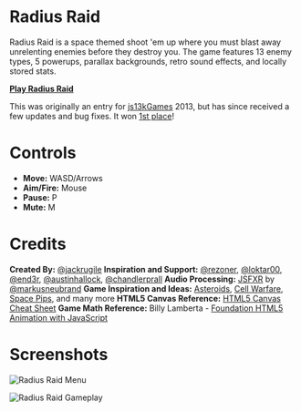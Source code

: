 # Radius Raid

Radius Raid is a space themed shoot 'em up where you must blast away unrelenting enemies before they destroy you. The game features 13 enemy types, 5 powerups, parallax backgrounds, retro sound effects, and locally stored stats.

[**Play Radius Raid**](https://jackrugile.com/radius-raid/)

This was originally an entry for [js13kGames](http://js13kgames.com) 2013, but has since received a few updates and bug fixes. It won [1st place](https://2013.js13kgames.com/#winners)!

# Controls

- **Move:** WASD/Arrows
- **Aim/Fire:** Mouse
- **Pause:** P
- **Mute:** M

# Credits

**Created By:** [@jackrugile](https://twitter.com/jackrugile)
**Inspiration and Support:** [@rezoner](https://twitter.com/rezoner), [@loktar00](https://twitter.com/loktar00), [@end3r](https://twitter.com/end3r), [@austinhallock](https://twitter.com/austinhallock), [@chandlerprall](https://twitter.com/chandlerprall)
**Audio Processing:** [JSFXR](https://github.com/mneubrand/jsfxr) by [@markusneubrand](https://twitter.com/markusneubrand)
**Game Inspiration and Ideas:** [Asteroids](http://www.atari.com/arcade/asteroids), [Cell Warfare](http://armorgames.com/play/3204/cell-warfare), [Space Pips](http://armorgames.com/play/3097/space-pips), and many more
**HTML5 Canvas Reference:** [HTML5 Canvas Cheat Sheet](https://simon.html5.org/dump/html5-canvas-cheat-sheet.html)
**Game Math Reference:** Billy Lamberta - [Foundation HTML5 Animation with JavaScript](http://lamberta.github.io/html5-animation/)

# Screenshots

![Radius Raid Menu](http://jackrugile.com/radius-raid/images/menu-screenshot.png "Radius Raid Menu")

![Radius Raid Gameplay](http://jackrugile.com/radius-raid/images/gameplay-screenshot.png "Radius Raid Gameplay")

